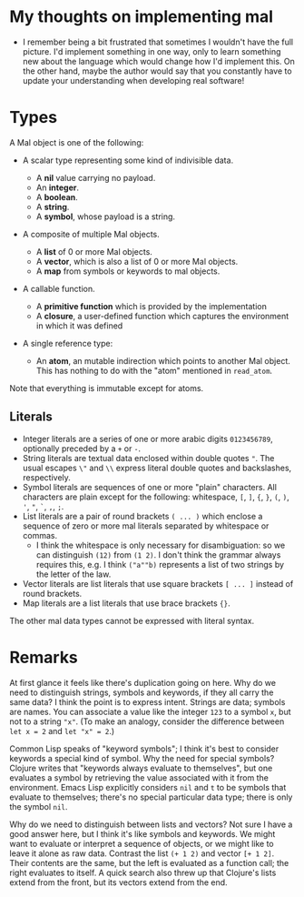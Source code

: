 My thoughts on implementing mal
===============================

* I remember being a bit frustrated that sometimes I wouldn't have the full picture. I'd implement something in one way, only to learn something new about the language which would change how I'd implement this. On the other hand, maybe the author would say that you constantly have to update your understanding when developing real software!


Types
=====

A Mal object is one of the following:

* A scalar type representing some kind of indivisible data.
    - A **nil** value carrying no payload. 
    - An **integer**.
    - A **boolean**.
    - A **string**.
    - A **symbol**, whose payload is a string.

* A composite of multiple Mal objects. 
    - A **list** of 0 or more Mal objects.
    - A **vector**, which is also a list of 0 or more Mal objects.
    - A **map** from symbols or keywords to mal objects.

* A callable function. 
    - A **primitive function** which is provided by the implementation
    - A **closure**, a user-defined function which captures the environment in which it was defined
    
* A single reference type:
    - An **atom**, an mutable indirection which points to another Mal object. This has nothing to do with the "atom" mentioned in `read_atom`.

Note that everything is immutable except for atoms.

Literals
--------

* Integer literals are a series of one or more arabic digits `0123456789`, optionally preceded by a `+` or `-`.
* String literals are textual data enclosed within double quotes `"`. The usual escapes `\"` and `\\` express literal double quotes and backslashes, respectively.
* Symbol literals are sequences of one or more "plain" characters. All characters are plain except for the following: whitespace, `[`, `]`, `{`, `}`, `(`, `)`, `'`, `"`, `` ` ``, `,`, `;`.
* List literals are a pair of round brackets `( ... )` which enclose a sequence of zero or more mal literals separated by whitespace or commas.
    - I think the whitespace is only necessary for disambiguation: so we can distinguish `(12)` from `(1 2)`. I don't think the grammar always requires this, e.g. I think `("a""b)` represents a list of two strings by the letter of the law.
* Vector literals are list literals that use square brackets `[ ... ]` instead of round brackets.
* Map literals are a list literals that use brace brackets `{}`.

The other mal data types cannot be expressed with literal syntax.

Remarks
=======

At first glance it feels like there's duplication going on here. Why do we need to distinguish strings, symbols and keywords, if they all carry the same data? I think the point is to express intent. Strings are data; symbols are names. You can associate a value like the integer `123` to a symbol `x`, but not to a string `"x"`. (To make an analogy, consider the difference between `let x = 2` and `let "x" = 2`.)

Common Lisp speaks of "keyword symbols"; I think it's best to consider keywords a special kind of symbol. Why the need for special symbols? Clojure writes that "keywords always evaluate to themselves", but one evaluates a symbol by retrieving the value associated with it from the environment. Emacs Lisp explicitly considers `nil` and `t` to be symbols that evaluate to themselves; there's no special particular data type; there is only the symbol `nil`.

Why do we need to distinguish between lists and vectors? Not sure I have a good answer here, but I think it's like symbols and keywords. We might want to evaluate or interpret a sequence of objects, or we might like to leave it alone as raw data. Contrast the list `(+ 1 2)` and vector `[+ 1 2]`. Their contents are the same, but the left is evaluated as a function call; the right evaluates to itself. A quick search also threw up that Clojure's lists extend from the front, but its vectors extend from the end.